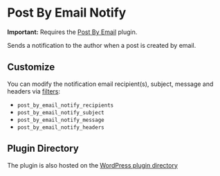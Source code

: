 Post By Email Notify
====================

**Important:** Requires the [Post By Email](http://wordpress.org/plugins/post-by-email/) plugin.

Sends a notification to the author when a post is created by email. 

## Customize

You can modify the notification email recipient(s), subject, message and headers via [filters](http://codex.wordpress.org/Plugin_API#Filters):

* `post_by_email_notify_recipients`
* `post_by_email_notify_subject`
* `post_by_email_notify_message`
* `post_by_email_notify_headers`

## Plugin Directory

The plugin is also hosted on the [WordPress plugin directory](http://wordpress.org/plugins/post-by-email-notify/)

